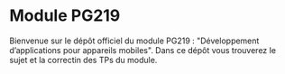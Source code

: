 # Module PG219

Bienvenue sur le dépôt officiel du module PG219 : "Développement d’applications pour appareils mobiles". Dans ce dépôt vous trouverez le sujet et la correctin des TPs du module.

